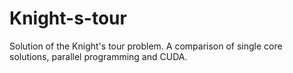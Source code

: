 # Knight-s-tour
Solution of the Knight's tour problem. A comparison of single core solutions, parallel programming and CUDA.
